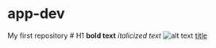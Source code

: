 # app-dev
My first repository
	# H1
 	**bold text**
  *italicized text*
	![alt text](image.jpg)
 	[title](https://www.example.com)

